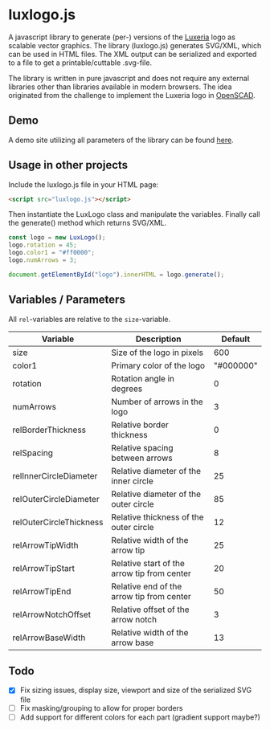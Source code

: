 # luxlogo.js

A javascript library to generate (per-) versions of the [Luxeria](https://luxeria.ch/) logo as scalable vector graphics. The library (luxlogo.js) generates SVG/XML, which can be used in HTML files. The XML output can be serialized and exported to a file to get a printable/cuttable .svg-file.

The library is written in pure javascript and does not require any external libraries other than libraries available in modern browsers. The idea originated from the challenge to implement the Luxeria logo in [OpenSCAD](https://github.com/n0ctu/OpenSCAD-Models/tree/main/Luxeria%20Logo).

## Demo

A demo site utilizing all parameters of the library can be found [here](https://luxeria.ch/luxlogo.js/luxlogo.html).

## Usage in other projects

Include the luxlogo.js file in your HTML page:

```html
<script src="luxlogo.js"></script>
```

Then instantiate the LuxLogo class and manipulate the variables. Finally call the generate() method which returns SVG/XML.

```javascript
const logo = new LuxLogo();
logo.rotation = 45;
logo.color1 = "#ff0000";
logo.numArrows = 3;

document.getElementById("logo").innerHTML = logo.generate();
```

## Variables / Parameters

All `rel`-variables are relative to the `size`-variable.

| Variable                 | Description                                | Default     |
| ------------------------ | ------------------------------------------ | ----------- |
| size                     | Size of the logo in pixels                 | 600         |
| color1                   | Primary color of the logo                  | "#000000"   |
| rotation                 | Rotation angle in degrees                  | 0           |
| numArrows                | Number of arrows in the logo               | 3           |
| relBorderThickness       | Relative border thickness                  | 0           |
| relSpacing               | Relative spacing between arrows            | 8           |
| relInnerCircleDiameter   | Relative diameter of the inner circle      | 25          |
| relOuterCircleDiameter   | Relative diameter of the outer circle      | 85          |
| relOuterCircleThickness  | Relative thickness of the outer circle     | 12          |
| relArrowTipWidth         | Relative width of the arrow tip            | 25          |
| relArrowTipStart         | Relative start of the arrow tip from center| 20          |
| relArrowTipEnd           | Relative end of the arrow tip from center  | 50          |
| relArrowNotchOffset      | Relative offset of the arrow notch         | 3           |
| relArrowBaseWidth        | Relative width of the arrow base           | 13          |

## Todo

- [x] Fix sizing issues, display size, viewport and size of the serialized SVG file
- [ ] Fix masking/grouping to allow for proper borders
- [ ] Add support for different colors for each part (gradient support maybe?)